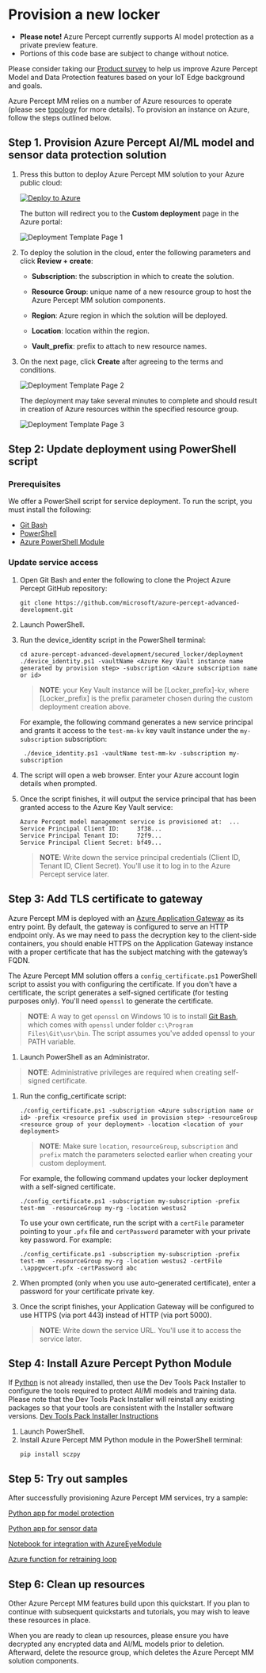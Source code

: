 # Provision a new locker


- **Please note!** Azure Percept currently supports AI model protection as a private preview feature.  
- Portions of this code base are subject to change without notice.

Please consider taking our [Product survey](https://go.microsoft.com/fwlink/?linkid=2156573) to help us improve Azure Percept Model and Data Protection features based on your IoT Edge background and goals.

Azure Percept MM relies on a number of Azure resources to operate (please see [topology](server-topology.md) for more details). To provision an instance on Azure, follow the steps outlined below.  

## Step 1. Provision Azure Percept AI/ML model and sensor data protection solution

1. Press this button to deploy Azure Percept MM solution to your Azure public cloud:

    [![Deploy to Azure](https://aka.ms/deploytoazurebutton)](https://portal.azure.com/#create/Microsoft.Template/uri/https%3A%2F%2Fraw.githubusercontent.com%2Fmicrosoft%2Fazure-percept-advanced-development%2Fmain%2Fsecured_locker%2Fdeployment%2Fazuredeploy.json)

    The button will redirect you to the **Custom deployment** page in the Azure portal:

    ![Deployment Template Page 1](./imgs/locker-deploy-template1.png)

2. To deploy the solution in the cloud, enter the following parameters and click **Review + create**:

    - <strong>Subscription</strong>: the subscription in which to create the solution.

    - <strong>Resource Group</strong>: unique name of a new resource group to host the Azure Percept MM solution components.

    - <strong>Region</strong>: Azure region in which the solution will be deployed.

    - <strong>Location</strong>: location within the region.

    - <strong>Vault_prefix</strong>: prefix to attach to new resource names.

3. On the next page, click <strong>Create</strong> after agreeing to the terms and conditions.

    ![Deployment Template Page 2](./imgs/locker-deploy-template2.png)

    The deployment may take several minutes to complete and should result in creation of Azure resources within the specified resource group.

    ![Deployment Template Page 3](./imgs/locker-deploy-template3.png)

## Step 2: Update deployment using PowerShell script

### Prerequisites

We offer a PowerShell script for service deployment. To run the script, you must install the following:

- [Git Bash](https://git-scm.com/downloads)
- [PowerShell](https://docs.microsoft.com/en-us/powershell/scripting/install/installing-powershell?view=powershell-7)
- [Azure PowerShell Module](https://docs.microsoft.com/en-us/powershell/azure/install-az-ps?view=azps-4.6.1)

### Update service access

1. Open Git Bash and enter the following to clone the Project Azure Percept GitHub repository:

    ```
   git clone https://github.com/microsoft/azure-percept-advanced-development.git
   ```

1. Launch PowerShell.

1. Run the device_identity script in the PowerShell terminal:

   ```
   cd azure-percept-advanced-development/secured_locker/deployment
   ./device_identity.ps1 -vaultName <Azure Key Vault instance name generated by provision step> -subscription <Azure subscription name or id>
   ```
    
    > **NOTE**: your Key Vault instance will be [Locker_prefix]-kv, where [Locker_prefix] is the prefix parameter chosen during the custom deployment creation above.

   For example, the following command generates a new service principal and grants it access to the ```test-mm-kv``` key vault instance under the ```my-subscription``` subscription:

   ```
    ./device_identity.ps1 -vaultName test-mm-kv -subscription my-subscription
    ```

2. The script will open a web browser. Enter your Azure account login details when prompted.

3. Once the script finishes, it will output the service principal that has been granted access to the Azure Key Vault service:

   ```
   Azure Percept model management service is provisioned at:  ...
   Service Principal Client ID:     3f38...
   Service Principal Tenant ID:     72f9...
   Service Principal Client Secret: bf49...
   ```

    > **NOTE**: Write down the service principal credentials (Client ID, Tenant ID, Client Secret). You'll use it to log in to the Azure Percept service later.

## Step 3: Add TLS certificate to gateway

Azure Percept MM is deployed with an [Azure Application Gateway](https://docs.microsoft.com/en-us/azure/application-gateway/overview) as its entry point. By default, the gateway is configured to serve an HTTP endpoint only. As we may need to pass the decryption key to the client-side containers, you should enable HTTPS on the Application Gateway instance with a proper certificate that has the subject matching with the gateway’s FQDN.

The Azure Percept MM solution offers a ```config_certificate.ps1``` PowerShell script to assist you with configuring the certificate. If you don't have a certificate, the script generates a self-signed certificate (for testing purposes only). You'll need ```openssl``` to generate the certificate.

>**NOTE**: A way to get ```openssl``` on Windows 10 is to install [Git Bash](https://git-scm.com/downloads), which comes with ```openssl``` under folder ```c:\Program Files\Git\usr\bin```. The script assumes you've added openssl to your PATH variable.

1. Launch PowerShell as an Administrator.

> **NOTE**: Administrative privileges are required when creating self-signed certificate.

1. Run the config_certificate script:

   ```
   ./config_certificate.ps1 -subscription <Azure subscription name or id> -prefix <resource prefix used in provision step> -resourceGroup <resource group of your deployment> -location <location of your deployment>
   ```

   >**NOTE**: Make sure ```location```, ```resourceGroup```, ```subscription``` and ```prefix``` match the parameters selected earlier when creating your custom deployment.

   For example, the following command updates your locker deployment with a self-signed certificate.

   ```
   ./config_certificate.ps1 -subscription my-subscription -prefix test-mm  -resourceGroup my-rg -location westus2
   ```

   To use your own certificate, run the script with a ```certFile``` parameter pointing to your ```.pfx``` file and ```certPassword``` parameter with your private key password. For example:

   ```
   ./config_certificate.ps1 -subscription my-subscription -prefix test-mm  -resourceGroup my-rg -location westus2 -certFile .\appgwcert.pfx -certPassword abc
   ```

1. When prompted (only when you use auto-generated certificate), enter a password for your certificate private key.

1. Once the script finishes, your Application Gateway will be configured to use HTTPS (via port 443) instead of HTTP (via port 5000).

   > **NOTE**: Write down the service URL. You'll use it to access the service later.


## Step 4: Install Azure Percept Python Module

If [Python](https://www.python.org/) is not already installed, then use the Dev Tools Pack Installer to configure the tools required to protect AI/Ml models and training data. Please note that the Dev Tools Pack Installer will reinstall any existing packages so that your tools are consistent with the Installer software versions.
[Dev Tools Pack Installer Instructions](https://go.microsoft.com/fwlink/?linkid=2156431)

1. Launch PowerShell.
2. Install Azure Percept MM Python module in the PowerShell terminal:
   ```
   pip install sczpy
   ```

## Step 5: Try out samples
After successfully provisioning Azure Percept MM services, try a sample:

[Python app for model protection](./python-program)

[Python app for sensor data](./python-retrain)

[Notebook for integration with AzureEyeModule](./azureeyemodule-integration)

[Azure function for retraining loop](./azure-functions)

## Step 6: Clean up resources

Other Azure Percept MM features build upon this quickstart. If you plan to continue with subsequent quickstarts and tutorials, you may wish to leave these resources in place.

When you are ready to clean up resources, please ensure you have decrypted any encrypted data and AI/ML models prior to deletion. Afterward, delete the resource group, which deletes the Azure Percept MM solution components.
